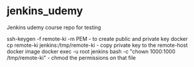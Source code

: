 # jenkins_udemy
Jenkins udemy course repo for testing 

ssh-keygen -f remote-ki -m PEM - to create public and private key
docker cp remote-ki jenkins:/tmp/remote-ki - copy private key to the remote-host docker image
docker exec -u root jenkins bash -c "chown 1000:1000 /tmp/remote-ki" - chmod the permissions on that file
